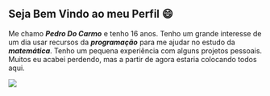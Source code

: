## Seja Bem Vindo ao meu Perfil 😄

  Me chamo ***Pedro Do Carmo*** e tenho 16 anos. Tenho um grande interesse de um dia usar recursos da ***programação*** para me ajudar no estudo da ***matemática***. Tenho um pequena experiência com alguns projetos pessoais. Muitos eu acabei perdendo, mas a partir de agora estaria colocando todos aqui.

  ![](https://media1.tenor.com/m/idITY9UQqVIAAAAC/funny-memes-2023.gif)
